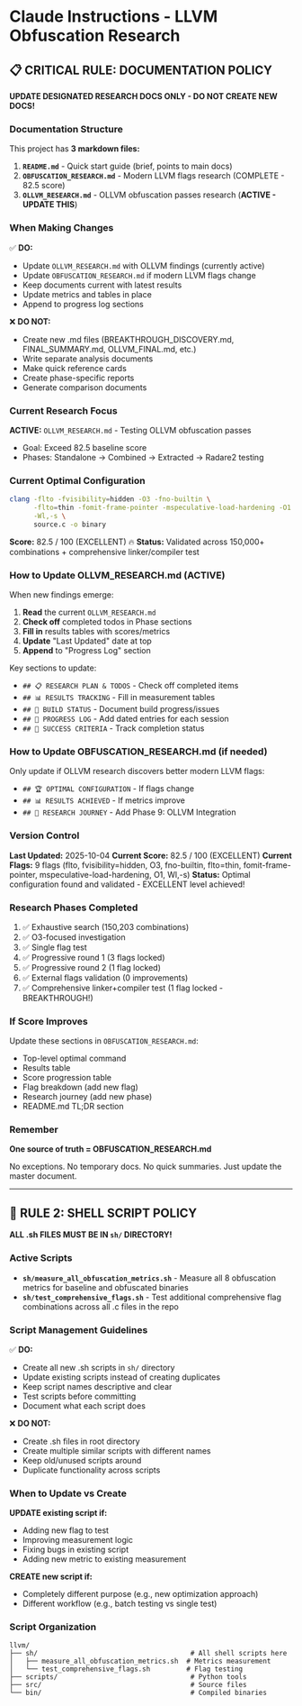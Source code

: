 # Claude Instructions - LLVM Obfuscation Research

## 📋 CRITICAL RULE: DOCUMENTATION POLICY

**UPDATE DESIGNATED RESEARCH DOCS ONLY - DO NOT CREATE NEW DOCS!**

### Documentation Structure

This project has **3 markdown files:**

1. **`README.md`** - Quick start guide (brief, points to main docs)
2. **`OBFUSCATION_RESEARCH.md`** - Modern LLVM flags research (COMPLETE - 82.5 score)
3. **`OLLVM_RESEARCH.md`** - OLLVM obfuscation passes research (**ACTIVE - UPDATE THIS**)

### When Making Changes

✅ **DO:**
- Update `OLLVM_RESEARCH.md` with OLLVM findings (currently active)
- Update `OBFUSCATION_RESEARCH.md` if modern LLVM flags change
- Keep documents current with latest results
- Update metrics and tables in place
- Append to progress log sections

❌ **DO NOT:**
- Create new .md files (BREAKTHROUGH_DISCOVERY.md, FINAL_SUMMARY.md, OLLVM_FINAL.md, etc.)
- Write separate analysis documents
- Make quick reference cards
- Create phase-specific reports
- Generate comparison documents

### Current Research Focus

**ACTIVE:** `OLLVM_RESEARCH.md` - Testing OLLVM obfuscation passes
- Goal: Exceed 82.5 baseline score
- Phases: Standalone → Combined → Extracted → Radare2 testing

### Current Optimal Configuration

```bash
clang -flto -fvisibility=hidden -O3 -fno-builtin \
      -flto=thin -fomit-frame-pointer -mspeculative-load-hardening -O1 \
      -Wl,-s \
      source.c -o binary
```

**Score:** 82.5 / 100 (EXCELLENT) 🔥
**Status:** Validated across 150,000+ combinations + comprehensive linker/compiler test

### How to Update OLLVM_RESEARCH.md (ACTIVE)

When new findings emerge:

1. **Read** the current `OLLVM_RESEARCH.md`
2. **Check off** completed todos in Phase sections
3. **Fill in** results tables with scores/metrics
4. **Update** "Last Updated" date at top
5. **Append** to "Progress Log" section

Key sections to update:
- `## 📋 RESEARCH PLAN & TODOS` - Check off completed items
- `## 📊 RESULTS TRACKING` - Fill in measurement tables
- `## 🔧 BUILD STATUS` - Document build progress/issues
- `## 📝 PROGRESS LOG` - Add dated entries for each session
- `## 🎯 SUCCESS CRITERIA` - Track completion status

### How to Update OBFUSCATION_RESEARCH.md (if needed)

Only update if OLLVM research discovers better modern LLVM flags:

- `## 🏆 OPTIMAL CONFIGURATION` - If flags change
- `## 📊 RESULTS ACHIEVED` - If metrics improve
- `## 🚀 RESEARCH JOURNEY` - Add Phase 9: OLLVM Integration

### Version Control

**Last Updated:** 2025-10-04
**Current Score:** 82.5 / 100 (EXCELLENT)
**Current Flags:** 9 flags (flto, fvisibility=hidden, O3, fno-builtin, flto=thin, fomit-frame-pointer, mspeculative-load-hardening, O1, Wl,-s)
**Status:** Optimal configuration found and validated - EXCELLENT level achieved!

### Research Phases Completed

1. ✅ Exhaustive search (150,203 combinations)
2. ✅ O3-focused investigation
3. ✅ Single flag test
4. ✅ Progressive round 1 (3 flags locked)
5. ✅ Progressive round 2 (1 flag locked)
6. ✅ External flags validation (0 improvements)
7. ✅ Comprehensive linker+compiler test (1 flag locked - BREAKTHROUGH!)

### If Score Improves

Update these sections in `OBFUSCATION_RESEARCH.md`:
- Top-level optimal command
- Results table
- Score progression table
- Flag breakdown (add new flag)
- Research journey (add new phase)
- README.md TL;DR section

### Remember

**One source of truth = OBFUSCATION_RESEARCH.md**

No exceptions. No temporary docs. No quick summaries. Just update the master document.

---

## 🔧 RULE 2: SHELL SCRIPT POLICY

**ALL .sh FILES MUST BE IN `sh/` DIRECTORY!**

### Active Scripts

- **`sh/measure_all_obfuscation_metrics.sh`** - Measure all 8 obfuscation metrics for baseline and obfuscated binaries
- **`sh/test_comprehensive_flags.sh`** - Test additional comprehensive flag combinations across all .c files in the repo

### Script Management Guidelines

✅ **DO:**
- Create all new .sh scripts in `sh/` directory
- Update existing scripts instead of creating duplicates
- Keep script names descriptive and clear
- Test scripts before committing
- Document what each script does

❌ **DO NOT:**
- Create .sh files in root directory
- Create multiple similar scripts with different names
- Keep old/unused scripts around
- Duplicate functionality across scripts

### When to Update vs Create

**UPDATE existing script if:**
- Adding new flag to test
- Improving measurement logic
- Fixing bugs in existing script
- Adding new metric to existing measurement

**CREATE new script if:**
- Completely different purpose (e.g., new optimization approach)
- Different workflow (e.g., batch testing vs single test)

### Script Organization

```
llvm/
├── sh/                                      # All shell scripts here
│   ├── measure_all_obfuscation_metrics.sh  # Metrics measurement
│   └── test_comprehensive_flags.sh         # Flag testing
├── scripts/                                 # Python tools
├── src/                                     # Source files
└── bin/                                     # Compiled binaries
```
